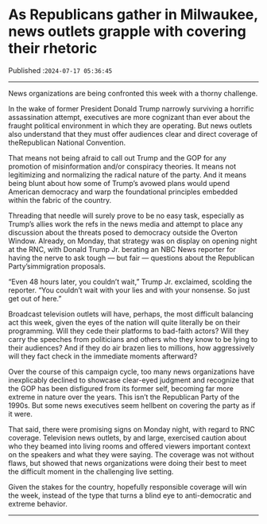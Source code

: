 # As Republicans gather in Milwaukee, news outlets grapple with covering their rhetoric

Published :`2024-07-17 05:36:45`

---

News organizations are being confronted this week with a thorny challenge.

In the wake of former President Donald Trump narrowly surviving a horrific assassination attempt, executives are more cognizant than ever about the fraught political environment in which they are operating. But news outlets also understand that they must offer audiences clear and direct coverage of theRepublican National Convention.

That means not being afraid to call out Trump and the GOP for any promotion of misinformation and/or conspiracy theories. It means not legitimizing and normalizing the radical nature of the party. And it means being blunt about how some of Trump’s avowed plans would upend American democracy and warp the foundational principles embedded within the fabric of the country.

Threading that needle will surely prove to be no easy task, especially as Trump’s allies work the refs in the news media and attempt to place any discussion about the threats posed to democracy outside the Overton Window. Already, on Monday, that strategy was on display on opening night at the RNC, with Donald Trump Jr. berating an NBC News reporter for having the nerve to ask tough — but fair — questions about the Republican Party’simmigration proposals.

“Even 48 hours later, you couldn’t wait,” Trump Jr. exclaimed, scolding the reporter. “You couldn’t wait with your lies and with your nonsense. So just get out of here.”

Broadcast television outlets will have, perhaps, the most difficult balancing act this week, given the eyes of the nation will quite literally be on their programming. Will they cede their platforms to bad-faith actors? Will they carry the speeches from politicians and others who they know to be lying to their audiences? And if they do air brazen lies to millions, how aggressively will they fact check in the immediate moments afterward?

Over the course of this campaign cycle, too many news organizations have inexplicably declined to showcase clear-eyed judgment and recognize that the GOP has been disfigured from its former self, becoming far more extreme in nature over the years. This isn’t the Republican Party of the 1990s. But some news executives seem hellbent on covering the party as if it were.

That said, there were promising signs on Monday night, with regard to RNC coverage. Television news outlets, by and large, exercised caution about who they beamed into living rooms and offered viewers important context on the speakers and what they were saying. The coverage was not without flaws, but showed that news organizations were doing their best to meet the difficult moment in the challenging live setting.

Given the stakes for the country, hopefully responsible coverage will win the week, instead of the type that turns a blind eye to anti-democratic and extreme behavior.

---

